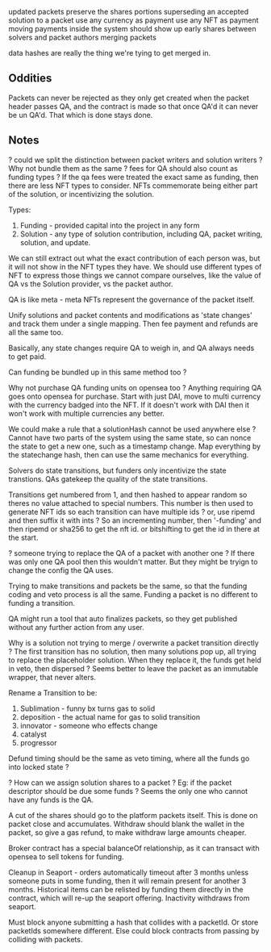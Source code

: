 
updated packets preserve the shares portions
superseding an accepted solution to a packet
use any currency as payment
use any NFT as payment
moving payments inside the system should show up early
shares between solvers and packet authors
merging packets

data hashes are really the thing we're tying to get merged in.

## Oddities
Packets can never be rejected as they only get created when the packet header passes QA, and the contract is made so that once QA'd it can never be un QA'd.  That which is done stays done.

## Notes

? could we split the distinction between packet writers and solution writers ?  Why not bundle them as the same ?
fees for QA should also count as funding types ?  If the qa fees were treated the exact same as funding, then there are less NFT types to consider.  NFTs commemorate being either part of the solution, or incentivizing the solution.

Types:
1. Funding - provided capital into the project in any form
2. Solution - any type of solution contribution, including QA, packet writing, solution, and update.

We can still extract out what the exact contribution of each person was, but it will not show in the NFT types they have.  We should use different types of NFT to express those things we cannot compare ourselves, like the value of QA vs the Solution provider, vs the packet author.

QA is like meta - meta NFTs represent the governance of the packet itself.

Unify solutions and packet contents and modifications as 'state changes' and track them under a single mapping.  Then fee payment and refunds are all the same too.

Basically, any state changes require QA to weigh in, and QA always needs to get paid.

Can funding be bundled up in this same method too ?

Why not purchase QA funding units on opensea too ?
Anything requiring QA goes onto opensea for purchase.  Start with just DAI, move to multi currency with the currency badged into the NFT.  If it doesn't work with DAI then it won't work with multiple currencies any better.

We could make a rule that a solutionHash cannot be used anywhere else ?  Cannot have two parts of the system using the same state, so can nonce the state to get a new one, such as a timestamp change.
Map everything by the statechange hash, then can use the same mechanics for everything.

Solvers do state transitions, but funders only incentivize the state transtions.  QAs gatekeep the quality of the state transitions.

Transitions get numbered from 1, and then hashed to appear random so theres no value attached to special numbers.  This number is then used to generate NFT ids so each transition can have multiple ids ?  or, use ripemd and then suffix it with ints ?  So an incrementing number, then '-funding' and then ripemd or sha256 to get the nft id.  or bitshifting to get the id in there at the start.

? someone trying to replace the QA of a packet with another one ?  If there was only one QA pool then this wouldn't matter.  But they might be tryign to change the config the QA uses.

Trying to make transitions and packets be the same, so that the funding coding and veto process is all the same.
Funding a packet is no different to funding a transition.

QA might run a tool that auto finalizes packets, so they get published without any further action from any user.

Why is a solution not trying to merge / overwrite a packet transition directly ?
The first transition has no solution, then many solutions pop up, all trying to replace the placeholder solution.  When they replace it, the funds get held in veto, then dispersed ?
Seems better to leave the packet as an immutable wrapper, that never alters.

Rename a Transition to be:
1. Sublimation - funny bx turns gas to solid
2. deposition - the actual name for gas to solid transition
3. innovator - someone who effects change
4. catalyst
5. progressor

Defund timing should be the same as veto timing, where all the funds go into locked state ?

? How can we assign solution shares to a packet ?  Eg: if the packet descriptor should be due some funds ?  Seems the only one who cannot have any funds is the QA.

A cut of the shares should go to the platform packets itself.  This is done on packet close and accumulates.  Withdraw should blank the wallet in the packet, so give a gas refund, to make withdraw large amounts cheaper.

Broker contract has a special balanceOf relationship, as it can transact with opensea to sell tokens for funding.

Cleanup in Seaport - orders automatically timeout after 3 months unless someone puts in some funding, then it will remain present for another 3 months.  Historical items can be relisted by funding them directly in the contract, which will re-up the seaport offering.  Inactivity withdraws from seaport.

Must block anyone submitting a hash that collides with a packetId. Or store packetIds somewhere different.  Else could block contracts from passing by colliding with packets.

